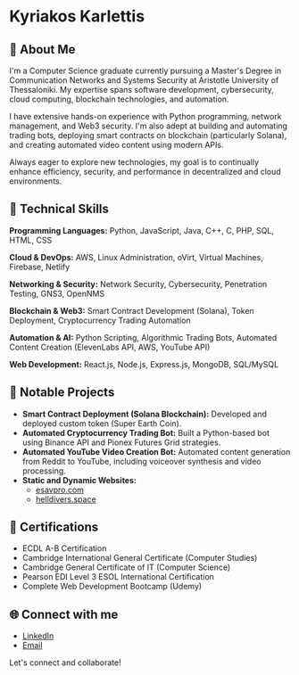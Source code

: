 # Kyriakos Karlettis

## 👋 About Me

I'm a Computer Science graduate currently pursuing a Master's Degree in Communication Networks and Systems Security at Aristotle University of Thessaloniki. My expertise spans software development, cybersecurity, cloud computing, blockchain technologies, and automation.

I have extensive hands-on experience with Python programming, network management, and Web3 security. I'm also adept at building and automating trading bots, deploying smart contracts on blockchain (particularly Solana), and creating automated video content using modern APIs.

Always eager to explore new technologies, my goal is to continually enhance efficiency, security, and performance in decentralized and cloud environments.

## 🔧 Technical Skills

**Programming Languages:** Python, JavaScript, Java, C++, C, PHP, SQL, HTML, CSS

**Cloud & DevOps:** AWS, Linux Administration, oVirt, Virtual Machines, Firebase, Netlify

**Networking & Security:** Network Security, Cybersecurity, Penetration Testing, GNS3, OpenNMS

**Blockchain & Web3:** Smart Contract Development (Solana), Token Deployment, Cryptocurrency Trading Automation

**Automation & AI:** Python Scripting, Algorithmic Trading Bots, Automated Content Creation (ElevenLabs API, AWS, YouTube API)

**Web Development:** React.js, Node.js, Express.js, MongoDB, SQL/MySQL

## 🚀 Notable Projects

- **Smart Contract Deployment (Solana Blockchain):** Developed and deployed custom token (Super Earth Coin).
- **Automated Cryptocurrency Trading Bot:** Built a Python-based bot using Binance API and Pionex Futures Grid strategies.
- **Automated YouTube Video Creation Bot:** Automated content generation from Reddit to YouTube, including voiceover synthesis and video processing.
- **Static and Dynamic Websites:**
  - [esavpro.com](https://www.esavpro.com)
  - [helldivers.space](https://www.helldivers.space)

## 📜 Certifications
- ECDL A-B Certification
- Cambridge International General Certificate (Computer Studies)
- Cambridge General Certificate of IT (Computer Science)
- Pearson EDI Level 3 ESOL International Certification
- Complete Web Development Bootcamp (Udemy)

## 🌐 Connect with me
- [LinkedIn](https://www.linkedin.com/in/kyriakos-karlettis-172a31235)
- [Email](mailto:kyriakoskarlettis@gmail.com)

Let's connect and collaborate!
